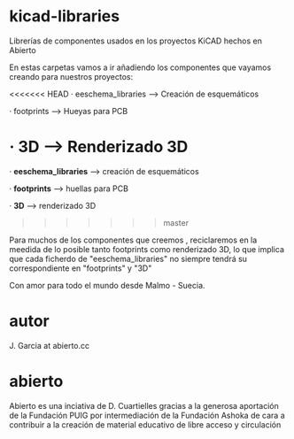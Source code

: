 # kicad-libraries
Librerías de componentes usados en los proyectos KiCAD hechos en Abierto


En estas carpetas vamos a ir añadiendo los componentes que vayamos creando para nuestros proyectos:

<<<<<<< HEAD
 · eeschema_libraries --> Creación de esquemáticos 

 · footprints --> Hueyas para PCB

 · 3D --> Renderizado 3D
=======
 · **eeschema_libraries** --> creación de esquemáticos 

 · **footprints** --> huellas para PCB

 · **3D** --> renderizado 3D
>>>>>>> master

Para muchos de los componentes que creemos , reciclaremos en la meedida de lo posible tanto footprints como renderizado 3D, lo que implica que cada ficherdo de "eeschema_libraries" no siempre tendrá su correspondiente en "footprints" y "3D"

Con amor para todo el mundo desde Malmo - Suecia.

# autor

J. Garcia at abierto.cc

# abierto

Abierto es una inciativa de D. Cuartielles gracias a la generosa aportación de la Fundación PUIG por intermediación de la Fundación Ashoka de cara a contribuir a la creación de material educativo de libre acceso y circulación
